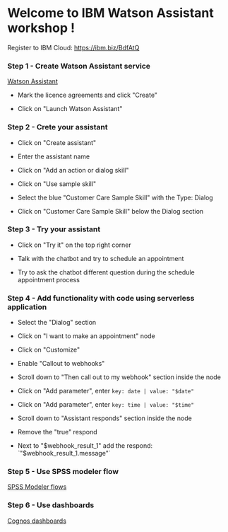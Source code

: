 # Welcome to IBM Watson Assistant workshop !

Register to IBM Cloud: https://ibm.biz/BdfAtQ

### Step 1 - Create Watson Assistant service

[Watson Assistant](https://cloud.ibm.com/catalog/services/watson-assistant)

* Mark the licence agreements and click "Create"

* Click on "Launch Watson Assistant"

### Step 2 - Crete your assistant

* Click on "Create assistant"

* Enter the assistant name

* Click on "Add an action or dialog skill"

* Click on "Use sample skill"

* Select the blue "Customer Care Sample Skill" with the Type: Dialog

* Click on "Customer Care Sample Skill" below the Dialog section

### Step 3 - Try your assistant

* Click on "Try it" on the top right corner

* Talk with the chatbot and try to schedule an appointment

* Try to ask the chatbot different question during the schedule appointment process

### Step 4 - Add functionality with code using serverless application

* Select the "Dialog" section

* Click on "I want to make an appointment" node

* Click on "Customize"

* Enable "Callout to webhooks"

* Scroll down to "Then call out to my webhook" section inside the node

* Click on "Add parameter", enter
`key: date | value: "$date"`

* Click on "Add parameter", enter
`key: time | value: "$time"`

* Scroll down to "Assistant responds" section inside the node

* Remove the "true" respond

* Next to "$webhook_result_1" add the respond:
`"$webhook_result_1.message"`




### Step 5 - Use SPSS modeler flow

[SPSS Modeler flows](https://eu-gb.dataplatform.cloud.ibm.com/docs/content/wsd/spss-modeler.html?context=cpdaas&audience=wdp)

### Step 6 - Use dashboards

[Cognos dashboards](https://eu-gb.dataplatform.cloud.ibm.com/docs/content/wsj/getting-started/get-start-story.html?context=cpdaas&audience=wdp)